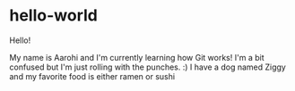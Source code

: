 # hello-world

Hello!

My name is Aarohi and I'm currently learning how Git works! I'm a bit confused but I'm just rolling with the punches. :) I have a dog named Ziggy and my favorite food is either ramen or sushi
